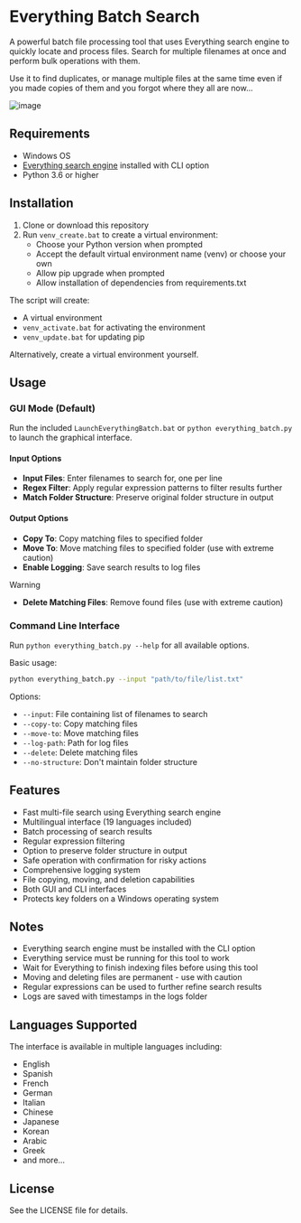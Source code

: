 # Everything Batch Search

A powerful batch file processing tool that uses Everything search engine to quickly locate and process files. Search for multiple filenames at once and perform bulk operations with them.

Use it to find duplicates, or manage multiple files at the same time even if you made copies of them and you forgot where they all are now...

![image](https://github.com/user-attachments/assets/5b3c67b8-d6b3-42b5-bfc7-a6bba56eefba)

## Requirements

- Windows OS
- [Everything search engine](https://www.voidtools.com/downloads/) installed with CLI option
- Python 3.6 or higher

## Installation

1. Clone or download this repository
2. Run `venv_create.bat` to create a virtual environment:
   - Choose your Python version when prompted
   - Accept the default virtual environment name (venv) or choose your own
   - Allow pip upgrade when prompted
   - Allow installation of dependencies from requirements.txt

The script will create:
- A virtual environment
- `venv_activate.bat` for activating the environment
- `venv_update.bat` for updating pip

Alternatively, create a virtual environment yourself.

## Usage

### GUI Mode (Default)
Run the included `LaunchEverythingBatch.bat` or `python everything_batch.py` to launch the graphical interface.

#### Input Options
- **Input Files**: Enter filenames to search for, one per line
- **Regex Filter**: Apply regular expression patterns to filter results further
- **Match Folder Structure**: Preserve original folder structure in output

#### Output Options
- **Copy To**: Copy matching files to specified folder
- **Move To**: Move matching files to specified folder (use with extreme caution)
- **Enable Logging**: Save search results to log files
> [!WARNING]
> - **Delete Matching Files**: Remove found files (use with extreme caution)

### Command Line Interface

Run `python everything_batch.py --help` for all available options.

Basic usage:
```bash
python everything_batch.py --input "path/to/file/list.txt"
```

Options:
- `--input`: File containing list of filenames to search
- `--copy-to`: Copy matching files
- `--move-to`: Move matching files
- `--log-path`: Path for log files
- `--delete`: Delete matching files
- `--no-structure`: Don't maintain folder structure

## Features

- Fast multi-file search using Everything search engine
- Multilingual interface (19 languages included)
- Batch processing of search results
- Regular expression filtering
- Option to preserve folder structure in output
- Safe operation with confirmation for risky actions
- Comprehensive logging system
- File copying, moving, and deletion capabilities
- Both GUI and CLI interfaces
- Protects key folders on a Windows operating system

## Notes

- Everything search engine must be installed with the CLI option
- Everything service must be running for this tool to work
- Wait for Everything to finish indexing files before using this tool
- Moving and deleting files are permanent - use with caution
- Regular expressions can be used to further refine search results
- Logs are saved with timestamps in the logs folder

## Languages Supported

The interface is available in multiple languages including:
- English
- Spanish
- French
- German
- Italian
- Chinese
- Japanese
- Korean
- Arabic
- Greek
- and more...

## License

See the LICENSE file for details. 
